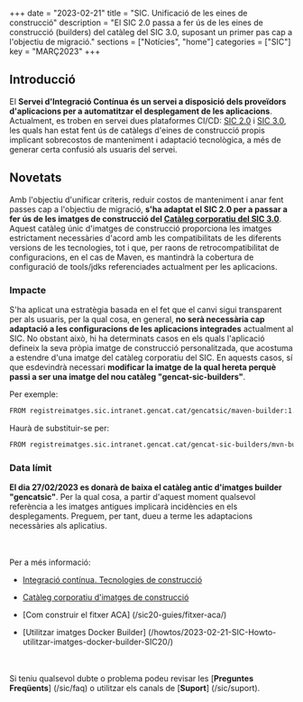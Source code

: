 +++
date        = "2023-02-21"
title       = "SIC. Unificació de les eines de construcció"
description = "El SIC 2.0 passa a fer ús de les eines de construcció (builders) del catàleg del SIC 3.0, suposant un primer pas cap a l'objectiu de migració."
sections    = ["Notícies", "home"]
categories  = ["SIC"]
key         = "MARÇ2023"
+++

## Introducció

El **Servei d'Integració Contínua és un servei a disposició dels proveïdors d'aplicacions per a automatitzar el desplegament
de les aplicacions**. Actualment, es troben en servei dues plataformes CI/CD: [SIC 2.0](/sic20-serveis/) i [SIC 3.0](/sic30-serveis/),
les quals han estat fent ús de catàlegs d'eines de construcció propis implicant sobrecostos de manteniment i adaptació tecnològica,
a més de generar certa confusió als usuaris del servei.

## Novetats

Amb l'objectiu d'unificar criteris, reduir costos de manteniment i anar fent passes cap a l'objectiu de migració, **s'ha adaptat el
SIC 2.0 per a passar a fer ús de les imatges de construcció del [Catàleg corporatiu del SIC 3.0](/sic30-serveis/cataleg-imatges/)**.
Aquest catàleg únic d'imatges de construcció proporciona les imatges estrictament necessàries d'acord amb les compatibilitats
de les diferents versions de les tecnologies, tot i que, per raons de retrocompatibilitat de configuracions, en el cas de Maven,
es mantindrà la cobertura de configuració de tools/jdks referenciades actualment per les aplicacions.

### Impacte

S'ha aplicat una estratègia basada en el fet que el canvi sigui transparent per als usuaris, per la qual cosa, en general,
**no serà necessària cap adaptació a les configuracions de les aplicacions integrades** actualment al SIC.
No obstant això, hi ha determinats casos en els quals l'aplicació defineix la seva pròpia imatge de construcció
personalitzada, que acostuma a estendre d'una imatge del catàleg corporatiu del SIC. En aquests casos, sí que esdevindrà
necessari **modificar la imatge de la qual hereta perquè passi a ser una imatge del nou catàleg "gencat-sic-builders"**.

Per exemple:

```bash
FROM registreimatges.sic.intranet.gencat.cat/gencatsic/maven-builder:1.0-3.6-11-openjdk
```

Haurà de substituir-se per:

```bash
FROM registreimatges.sic.intranet.gencat.cat/gencat-sic-builders/mvn-builder:1.0-3.6-11-openjdk
```

### Data límit

**El dia 27/02/2023 es donarà de baixa el catàleg antic d'imatges builder "gencatsic"**. Per la qual cosa, a partir d'aquest moment
qualsevol referència a les imatges antigues implicarà incidències en els desplegaments. Preguem, per tant, dueu a terme les
adaptacions necessàries als aplicatius.

<br/><br/>
Per a més informació:

- [Integració contínua. Tecnologies de construcció](/sic20-serveis/ci/#matriu-de-tecnologies-de-construcció)

- [Catàleg corporatiu d'imatges de construcció](/sic30-serveis/cataleg-imatges/)

- [Com construir el fitxer ACA] (/sic20-guies/fitxer-aca/)

- [Utilitzar imatges Docker Builder] (/howtos/2023-02-21-SIC-Howto-utilitzar-imatges-docker-builder-SIC20/)

<br/><br/>
Si teniu qualsevol dubte o problema podeu revisar les [**Preguntes Freqüents**] (/sic/faq) o utilitzar els canals de [**Suport**] (/sic/suport).